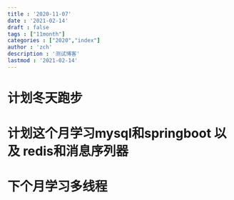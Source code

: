 ```yaml
---
title : '2020-11-07'
date : '2021-02-14'
draft : false
tags : ["11month"]
categories : ["2020","index"]
author : 'zch'
description : '测试博客'
lastmod : '2021-02-14'
---
```



# 计划冬天跑步

# 计划这个月学习mysql和springboot 以及 redis和消息序列器

# 下个月学习多线程
